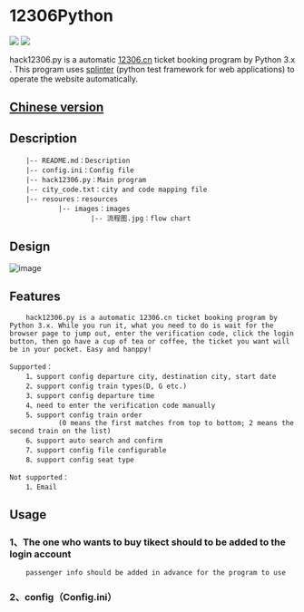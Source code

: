 # 12306Python

![](https://img.shields.io/badge/language-python-blue.svg) ![](https://img.shields.io/badge/hack12306-v1.0.3-519dd9.svg)

hack12306.py is a automatic [12306.cn](http://www.12306.cn/mormhweb/) ticket booking program by Python 3.x . This program uses [splinter](https://splinter.readthedocs.io/en/latest/index.html) (python test framework for web applications) to operate the website automatically.

## [Chinese version](https://github.com/xiaoshun007/12306Python/blob/master/README.md)

## Description
```
    |-- README.md：Description
    |-- config.ini：Config file
    |-- hack12306.py：Main program	
    |-- city_code.txt：city and code mapping file
    |-- resoures：resources
            |-- images：images
                    |-- 流程图.jpg：flow chart
```

## Design
![image](https://github.com/xiaoshun007/12306Python/blob/master/resources/images/流程图.jpg)

## Features
```
    hack12306.py is a automatic 12306.cn ticket booking program by Python 3.x. While you run it, what you need to do is wait for the browser page to jump out, enter the verification code, click the login button, then go have a cup of tea or coffee, the ticket you want will be in your pocket. Easy and hanppy!

Supported：
    1、support config departure city, destination city, start date
    2、support config train types(D, G etc.)
    3、support config departure time
    4、need to enter the verification code manually
    5、support config train order
    		(0 means the first matches from top to bottom; 2 means the second train on the list)
    6、support auto search and confirm	
    7、support config file configurable
    8、support config seat type
   
Not supported：
    1、Email
```

## Usage
### 1、The one who wants to buy tikect should to be added to the login account
```
    passenger info should be added in advance for the program to use
```

### 2、config（Config.ini）
```

```
